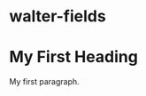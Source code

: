 # walter-fields
<!DOCTYPE html>

<html lang="en">
<head>
  <meta charset="utf-8">

  <title>Patrick's J4502/7502 website</title>
  <meta name="description" content="Walter Fields's website for J4502/7502.">
  <meta name="author" content="Walter Fields">
  <meta name="keywords" content="Patrick Garvin, J4502, J7502"/>

</head>

<body>
  <h1>My First Heading</h1>
  <p>My first paragraph.</p>
</body>
</html>
